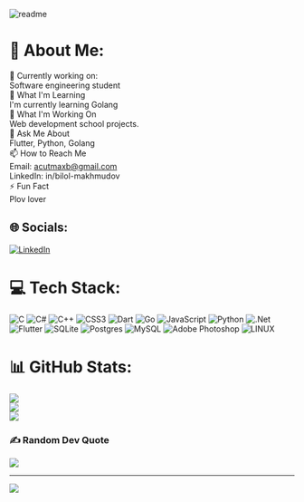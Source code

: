 ![readme](https://user-images.githubusercontent.com/68492019/199285929-8b4b889b-447a-492a-b55e-835c0df732eb.jpg)

# 💫 About Me:
🔭 Currently working on:<br>   Software engineering student<br>🌱 What I'm Learning<br>    I'm currently learning Golang<br>🚀 What I'm Working On<br>    Web development school projects.<br>💬 Ask Me About<br>    Flutter, Python, Golang<br>📫 How to Reach Me<br>Email: acutmaxb@gmail.com<br>LinkedIn: in/bilol-makhmudov<br>⚡ Fun Fact<br>Plov lover


## 🌐 Socials:
[![LinkedIn](https://img.shields.io/badge/LinkedIn-%230077B5.svg?logo=linkedin&logoColor=white)](https://linkedin.com/in/in/bilol-makhmudov) 

# 💻 Tech Stack:
![C](https://img.shields.io/badge/c-%2300599C.svg?style=for-the-badge&logo=c&logoColor=white) ![C#](https://img.shields.io/badge/c%23-%23239120.svg?style=for-the-badge&logo=c-sharp&logoColor=white) ![C++](https://img.shields.io/badge/c++-%2300599C.svg?style=for-the-badge&logo=c%2B%2B&logoColor=white) ![CSS3](https://img.shields.io/badge/css3-%231572B6.svg?style=for-the-badge&logo=css3&logoColor=white) ![Dart](https://img.shields.io/badge/dart-%230175C2.svg?style=for-the-badge&logo=dart&logoColor=white) ![Go](https://img.shields.io/badge/go-%2300ADD8.svg?style=for-the-badge&logo=go&logoColor=white) ![JavaScript](https://img.shields.io/badge/javascript-%23323330.svg?style=for-the-badge&logo=javascript&logoColor=%23F7DF1E) ![Python](https://img.shields.io/badge/python-3670A0?style=for-the-badge&logo=python&logoColor=ffdd54) ![.Net](https://img.shields.io/badge/.NET-5C2D91?style=for-the-badge&logo=.net&logoColor=white) ![Flutter](https://img.shields.io/badge/Flutter-%2302569B.svg?style=for-the-badge&logo=Flutter&logoColor=white) ![SQLite](https://img.shields.io/badge/sqlite-%2307405e.svg?style=for-the-badge&logo=sqlite&logoColor=white) ![Postgres](https://img.shields.io/badge/postgres-%23316192.svg?style=for-the-badge&logo=postgresql&logoColor=white) ![MySQL](https://img.shields.io/badge/mysql-%2300f.svg?style=for-the-badge&logo=mysql&logoColor=white) ![Adobe Photoshop](https://img.shields.io/badge/adobephotoshop-%2331A8FF.svg?style=for-the-badge&logo=adobephotoshop&logoColor=white) ![LINUX](https://img.shields.io/badge/Linux-FCC624?style=for-the-badge&logo=linux&logoColor=black)
# 📊 GitHub Stats:
![](https://github-readme-stats.vercel.app/api?username=bilol-makhmudov&theme=dark&hide_border=false&include_all_commits=false&count_private=false)<br/>
![](https://github-readme-streak-stats.herokuapp.com/?user=bilol-makhmudov&theme=dark&hide_border=false)<br/>
![](https://github-readme-stats.vercel.app/api/top-langs/?username=bilol-makhmudov&theme=dark&hide_border=false&include_all_commits=false&count_private=false&layout=compact)

### ✍️ Random Dev Quote
![](https://quotes-github-readme.vercel.app/api?type=horizontal&theme=radical)

---
[![](https://visitcount.itsvg.in/api?id=bilol-makhmudov&icon=0&color=6)](https://visitcount.itsvg.in)

<!-- Proudly created with GPRM ( https://gprm.itsvg.in ) -->

